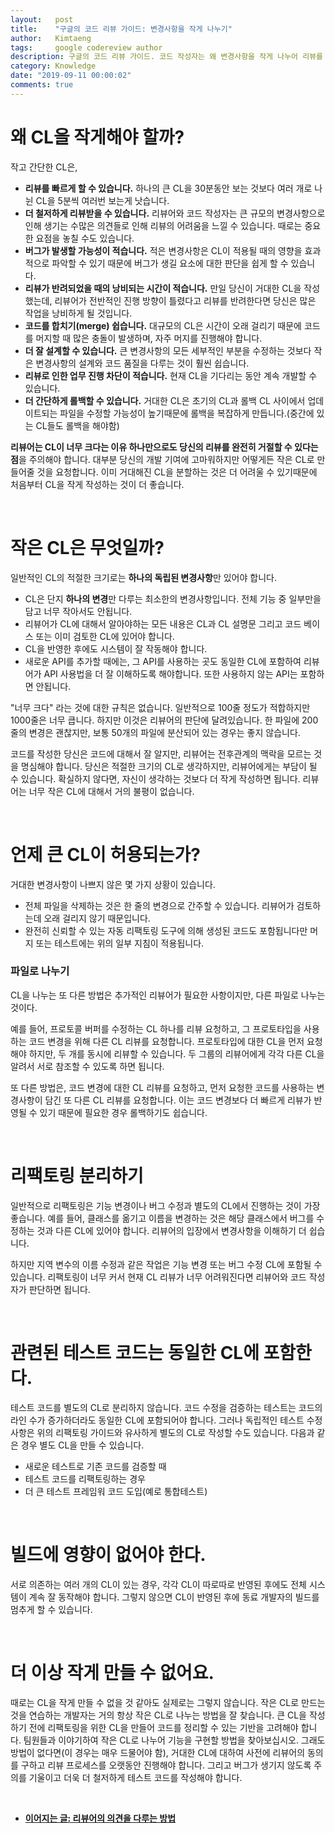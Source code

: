 ```yaml
---
layout:   post
title:    "구글의 코드 리뷰 가이드: 변경사항을 작게 나누기"
author:   Kimtaeng
tags: 	  google codereview author
description: 구글의 코드 리뷰 가이드. 코드 작성자는 왜 변경사항을 작게 나누어 리뷰를 받아야 할까?
category: Knowledge
date: "2019-09-11 00:00:02"
comments: true
---
```


# 왜 CL을 작게해야 할까?

작고 간단한 CL은,

- **리뷰를 빠르게 할 수 있습니다.** 하나의 큰 CL을 30분동안 보는 것보다 여러 개로 나뉜 CL을 5분씩 여러번 보는게 낫습니다.
- **더 철저하게 리뷰받을 수 있습니다.** 리뷰어와 코드 작성자는 큰 규모의 변경사항으로 인해 생기는 수많은 의견들로 인해 리뷰의
어려움을 느낄 수 있습니다. 때로는 중요한 요점을 놓칠 수도 있습니다.
- **버그가 발생할 가능성이 적습니다.** 적은 변경사항은 CL이 적용될 때의 영향을 효과적으로 파악할 수 있기 때문에 버그가
생길 요소에 대한 판단을 쉽게 할 수 있습니다.
- **리뷰가 반려되었을 때의 낭비되는 시간이 적습니다.** 만일 당신이 거대한 CL을 작성했는데, 리뷰어가 전반적인 진행 방향이
틀렸다고 리뷰를 반려한다면 당신은 많은 작업을 낭비하게 될 것입니다.
- **코드를 합치기(merge) 쉽습니다.** 대규모의 CL은 시간이 오래 걸리기 때문에 코드를 머지할 때 많은 충돌이 발생하며,
자주 머지를 진행해야 합니다.
- **더 잘 설계할 수 있습니다.** 큰 변경사항의 모든 세부적인 부분을 수정하는 것보다 작은 변경사항의 설계와 코드 품질을
다루는 것이 훨씬 쉽습니다.
- **리뷰로 인한 업무 진행 차단이 적습니다.** 현재 CL을 기다리는 동안 계속 개발할 수 있습니다.
- **더 간단하게 롤백할 수 있습니다.** 거대한 CL은 초기의 CL과 롤백 CL 사이에서 업데이트되는 파일을 수정할 가능성이 높기때문에
롤백을 복잡하게 만듭니다.(중간에 있는 CL들도 롤백을 해야함)

**리뷰어는 CL이 너무 크다는 이유 하나만으로도 당신의 리뷰를 완전히 거절할 수 있다는 점**을 주의해야 합니다. 대부분 당신의
개발 기여에 고마워하지만 어떻게든 작은 CL로 만들어줄 것을 요청합니다. 이미 거대해진 CL을 분할하는 것은 더 어려울 수 있기때문에
처음부터 CL을 작게 작성하는 것이 더 좋습니다.

<br/>

# 작은 CL은 무엇일까?

일반적인 CL의 적절한 크기로는 **하나의 독립된 변경사항**만 있어야 합니다.

- CL은 단지 **하나의 변경**만 다루는 최소한의 변경사항입니다. 전체 기능 중 일부만을 담고 너무 작아서도 안됩니다.
- 리뷰어가 CL에 대해서 알아야하는 모든 내용은 CL과 CL 설명문 그리고 코드 베이스 또는 이미 검토한 CL에 있어야 합니다.
- CL을 반영한 후에도 시스템이 잘 작동해야 합니다.
- 새로운 API를 추가할 때에는, 그 API를 사용하는 곳도 동일한 CL에 포함하여 리뷰어가 API 사용법을 더 잘 이해하도록 해야합니다.
또한 사용하지 않는 API는 포함하면 안됩니다.

"너무 크다" 라는 것에 대한 규칙은 없습니다. 일반적으로 100줄 정도가 적합하지만 1000줄은 너무 큽니다. 하지만 이것은 리뷰어의
판단에 달려있습니다. 한 파일에 200줄의 변경은 괜찮지만, 보통 50개의 파일에 분산되어 있는 경우는 좋지 않습니다.

코드를 작성한 당신은 코드에 대해서 잘 알지만, 리뷰어는 전후관계의 맥락을 모르는 것을 명심해야 합니다. 당신은 적절한 크기의
CL로 생각하지만, 리뷰어에게는 부담이 될 수 있습니다. 확실하지 않다면, 자신이 생각하는 것보다 더 작게 작성하면 됩니다.
리뷰어는 너무 작은 CL에 대해서 거의 불평이 없습니다.

<br/>

# 언제 큰 CL이 허용되는가?

거대한 변경사항이 나쁘지 않은 몇 가지 상황이 있습니다.

- 전체 파일을 삭제하는 것은 한 줄의 변경으로 간주할 수 있습니다. 리뷰어가 검토하는데 오래 걸리지 않기 때문입니다.
- 완전히 신뢰할 수 있는 자동 리팩토링 도구에 의해 생성된 코드도 포함됩니다만 머지 또는 테스트에는 위의 일부 지침이 적용됩니다.

### 파일로 나누기

CL을 나누는 또 다른 방법은 추가적인 리뷰어가 필요한 사항이지만, 다른 파일로 나누는 것이다.

예를 들어, 프로토콜 버퍼를 수정하는 CL 하나를 리뷰 요청하고, 그 프로토타입을 사용하는 코드 변경을 위해 다른 CL 리뷰를 요청합니다.
프로토타입에 대한 CL을 먼저 요청해야 하지만, 두 개를 동시에 리뷰할 수 있습니다. 두 그룹의 리뷰어에게 각각 다른 CL을 알려서
서로 참조할 수 있도록 하면 됩니다.

또 다른 방법은, 코드 변경에 대한 CL 리뷰를 요청하고, 먼저 요청한 코드를 사용하는 변경사항이 담긴 또 다른 CL 리뷰를 요청합니다.
이는 코드 변경보다 더 빠르게 리뷰가 반영될 수 있기 때문에 필요한 경우 롤백하기도 쉽습니다.  

<br/>

# 리팩토링 분리하기

일반적으로 리팩토링은 기능 변경이나 버그 수정과 별도의 CL에서 진행하는 것이 가장 좋습니다. 예를 들어, 클래스를 옮기고 이름을
변경하는 것은 해당 클래스에서 버그를 수정하는 것과 다른 CL에 있어야 합니다. 리뷰어의 입장에서 변경사항을 이해하기 더 쉽습니다.

하지만 지역 변수의 이름 수정과 같은 작업은 기능 변경 또는 버그 수정 CL에 포함될 수 있습니다. 리팩토링이 너무 커서 현재 CL
리뷰가 너무 어려워진다면 리뷰어와 코드 작성자가 판단하면 됩니다. 

<br/>

# 관련된 테스트 코드는 동일한 CL에 포함한다.

테스트 코드를 별도의 CL로 분리하지 않습니다. 코드 수정을 검증하는 테스트는 코드의 라인 수가 증가하더라도 동일한 CL에
포함되어야 합니다. 그러나 독립적인 테스트 수정사항은 위의 리팩토링 가이드와 유사하게 별도의 CL로 작성할 수도 있습니다.
다음과 같은 경우 별도 CL을 만들 수 있습니다.

- 새로운 테스트로 기존 코드를 검증할 때
- 테스트 코드를 리팩토링하는 경우
- 더 큰 테스트 프레임워 코드 도입(예로 통합테스트) 

<br/>

# 빌드에 영향이 없어야 한다.

서로 의존하는 여러 개의 CL이 있는 경우, 각각 CL이 따로따로 반영된 후에도 전체 시스템이 계속 잘 동작해야 합니다.
그렇지 않으면 CL이 반영된 후에 동료 개발자의 빌드를 멈추게 할 수 있습니다.

<br/>

# 더 이상 작게 만들 수 없어요.

때로는 CL을 작게 만들 수 없을 것 같아도 실제로는 그렇지 않습니다. 작은 CL로 만드는 것을 연습하는 개발자는 거의 항상 작은 CL로
나누는 방법을 잘 찾습니다. 큰 CL을 작성하기 전에 리팩토링을 위한 CL을 만들어 코드를 정리할 수 있는 기반을 고려해야 합니다.
팀원들과 이야기하여 작은 CL로 나누어 기능을 구현할 방법을 찾아보십시오. 그래도 방법이 없다면(이 경우는 매우 드물어야 함),
거대한 CL에 대하여 사전에 리뷰어의 동의를 구하고 리뷰 프로세스를 오랫동안 진행해야 합니다. 그리고 버그가 생기지 않도록 주의를
기울이고 더욱 더 철저하게 테스트 코드를 작성해야 합니다.

<br/>

- <a href="/post/how-to-handle-reviewer-comments"><b>이어지는 글: 리뷰어의 의견을 다루는 방법</b></a>